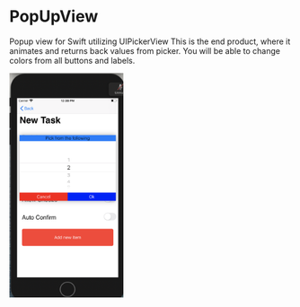 # PopUpView
Popup view for Swift utilizing UIPickerView
This is the end product, where it animates and returns back values from picker. You will be able to change colors from all buttons and labels. 


<img src = "ExamplePicture.png" height = "400">

